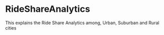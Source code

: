 # RideShareAnalytics
This explains the Ride Share Analytics among, Urban, Suburban and Rural cities
